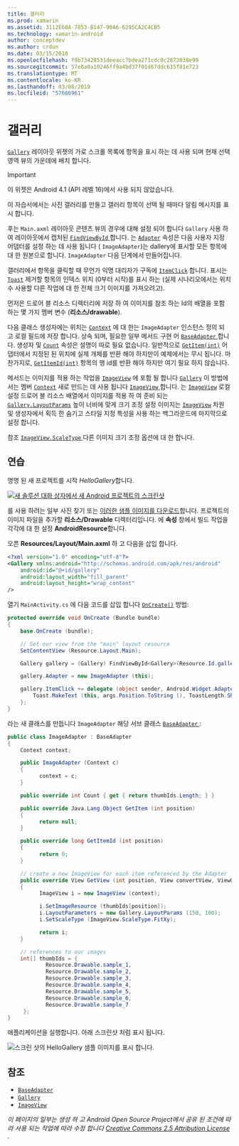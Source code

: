 ```yaml
---
title: 갤러리
ms.prod: xamarin
ms.assetid: 3112E68A-7853-B147-90A6-6295CA2C4CB5
ms.technology: xamarin-android
author: conceptdev
ms.author: crdun
ms.date: 03/15/2018
ms.openlocfilehash: f9b73428531deeacc7bdea271cdc0c2872038e99
ms.sourcegitcommit: 57e8a0a10246ff9a4bd37f01d67ddc635f81e723
ms.translationtype: MT
ms.contentlocale: ko-KR
ms.lasthandoff: 03/08/2019
ms.locfileid: "57666961"
---
```

# <a name="gallery"></a>갤러리

[`Gallery`](https://developer.xamarin.com/api/type/Android.Widget.Gallery/) 레이아웃 위젯의 가로 스크롤 목록에 항목을 표시 하는 데 사용 되며 현재 선택 영역 뷰의 가운데에 배치 합니다.

> [!IMPORTANT]
> 이 위젯은 Android 4.1 (API 레벨 16)에서 사용 되지 않았습니다. 

이 자습서에서는 사진 갤러리를 만들고 갤러리 항목이 선택 될 때마다 알림 메시지를 표시 합니다.

후는 `Main.axml` 레이아웃 콘텐츠 뷰의 경우에 대해 설정 되어 합니다 `Gallery` 사용 하 여 레이아웃에서 캡처된 [ `FindViewById` ](https://developer.xamarin.com/api/member/Android.App.Activity.FindViewById/p/System.Int32/)합니다.
는 [`Adapter`](https://developer.xamarin.com/api/property/Android.Widget.AdapterView.RawAdapter/)
속성은 다음 사용자 지정 어댑터를 설정 하는 데 사용 됩니다 ( `ImageAdapter`)는 dallery에 표시할 모든 항목에 대 한 원본으로 합니다. `ImageAdapter` 다음 단계에서 만들어집니다.

갤러리에서 항목을 클릭할 때 무언가 익명 대리자가 구독에 [`ItemClick`](https://developer.xamarin.com/api/event/Android.Widget.AdapterView.ItemClick/)
합니다. 표시는 [`Toast`](https://developer.xamarin.com/api/type/Android.Widget.Toast/)
제거할 항목의 인덱스 위치 (0부터 시작)를 표시 하는 (실제 시나리오에서는 위치 수 사용할 다른 작업에 대 한 전체 크기 이미지를 가져오려고).

먼저은 드로어 블 리소스 디렉터리에 저장 하 여 이미지를 참조 하는 Id의 배열을 포함 하는 몇 가지 멤버 변수 (**리소스/drawable**).

다음 클래스 생성자에는 위치는 [`Context`](https://developer.xamarin.com/api/type/Android.Content.Context/)
에 대 한는 `ImageAdapter` 인스턴스 정의 되 고 로컬 필드에 저장 합니다.
상속 되며, 필요한 일부 메서드 구현 어 [ `BaseAdapter` ](https://developer.xamarin.com/api/type/Android.Widget.BaseAdapter/)합니다.
생성자 및 [`Count`](https://developer.xamarin.com/api/property/Android.Widget.BaseAdapter.Count/)
속성은 설명이 따로 필요 없습니다. 일반적으로 [`GetItem(int)`](https://developer.xamarin.com/api/member/Android.Widget.BaseAdapter.GetItem/p/System.Int32/)
어댑터에서 지정된 된 위치에 실제 개체를 반환 해야 하지만이 예제에서는 무시 됩니다. 마찬가지로, [`GetItemId(int)`](https://developer.xamarin.com/api/member/Android.Widget.BaseAdapter.GetItemId/p/System.Int32/)
항목의 행 id를 반환 해야 하지만 여기 필요 하지 않습니다.

메서드는 이미지를 적용 하는 작업을 [`ImageView`](https://developer.xamarin.com/api/type/Android.Widget.ImageView/)
에 포함 될 합니다 [`Gallery`](https://developer.xamarin.com/api/type/Android.Widget.Gallery/)
이 방법에서는 멤버 [`Context`](https://developer.xamarin.com/api/type/Android.Content.Context/)
새로 만드는 데 사용 됩니다 [ `ImageView` ](https://developer.xamarin.com/api/type/Android.Widget.ImageView/)합니다.
는 [`ImageView`](https://developer.xamarin.com/api/type/Android.Widget.ImageView/)
로컬 설정 드로어 블 리소스 배열에서 이미지를 적용 하 여 준비 되는 [`Gallery.LayoutParams`](https://developer.xamarin.com/api/type/Android.Widget.Gallery+LayoutParams/)
높이 너비에 맞게 크기 조정 설정 이미지는 [`ImageView`](https://developer.xamarin.com/api/type/Android.Widget.ImageView/)
차원 및 생성자에서 획득 한 숨기고 스타일 지정 특성을 사용 하는 백그라운드에 마지막으로 설정 합니다.

참조 [ `ImageView.ScaleType` ](https://developer.xamarin.com/api/type/Android.Widget.ImageView+ScaleType/) 다른 이미지 크기 조정 옵션에 대 한 합니다.

## <a name="walkthrough"></a>연습

명명 된 새 프로젝트를 시작 *HelloGallery*합니다.

[![새 솔루션 대화 상자에서 새 Android 프로젝트의 스크린샷](gallery-images/hellogallery1-sml.png)](gallery-images/hellogallery1.png#lightbox)

를 사용 하려는 일부 사진 찾기 또는 [이러한 샘플 이미지를 다운로드](https://developer.android.com/shareables/sample_images.zip)합니다.
프로젝트의 이미지 파일을 추가할 **리소스/Drawable** 디렉터리입니다. 에 **속성** 창에서 빌드 작업을 각각에 대 한 설정 **AndroidResource**합니다.

오픈 **Resources/Layout/Main.axml** 하 고 다음을 삽입 합니다.

```xml
<?xml version="1.0" encoding="utf-8"?>
<Gallery xmlns:android="http://schemas.android.com/apk/res/android"
    android:id="@+id/gallery"
    android:layout_width="fill_parent"
    android:layout_height="wrap_content"
/>
```

열기 `MainActivity.cs` 에 다음 코드를 삽입 합니다 [`OnCreate()`](https://developer.xamarin.com/api/member/Android.App.Activity.OnCreate/p/Android.OS.Bundle/)
방법:

```csharp
protected override void OnCreate (Bundle bundle)
{
    base.OnCreate (bundle);

    // Set our view from the "main" layout resource
    SetContentView (Resource.Layout.Main);

    Gallery gallery = (Gallery) FindViewById<Gallery>(Resource.Id.gallery);

    gallery.Adapter = new ImageAdapter (this);

    gallery.ItemClick += delegate (object sender, Android.Widget.AdapterView.ItemClickEventArgs args) {
        Toast.MakeText (this, args.Position.ToString (), ToastLength.Short).Show ();
    };
}
```

라는 새 클래스를 만듭니다 `ImageAdapter` 해당 서브 클래스 [ `BaseAdapter` ](https://developer.xamarin.com/api/type/Android.Widget.BaseAdapter/):

```csharp
public class ImageAdapter : BaseAdapter
{
    Context context;

    public ImageAdapter (Context c)
    {
          context = c;
    }

    public override int Count { get { return thumbIds.Length; } }

    public override Java.Lang.Object GetItem (int position)
    {
          return null;
    }

    public override long GetItemId (int position)
    {
          return 0;
    }

    // create a new ImageView for each item referenced by the Adapter
    public override View GetView (int position, View convertView, ViewGroup parent)
    {
          ImageView i = new ImageView (context);

          i.SetImageResource (thumbIds[position]);
          i.LayoutParameters = new Gallery.LayoutParams (150, 100);
          i.SetScaleType (ImageView.ScaleType.FitXy);

          return i;
    }

    // references to our images
    int[] thumbIds = {
            Resource.Drawable.sample_1,
            Resource.Drawable.sample_2,
            Resource.Drawable.sample_3,
            Resource.Drawable.sample_4,
            Resource.Drawable.sample_5,
            Resource.Drawable.sample_6,
            Resource.Drawable.sample_7
     };
}

```

애플리케이션을 실행합니다. 아래 스크린샷 처럼 표시 됩니다.

![스크린 샷의 HelloGallery 샘플 이미지를 표시 합니다.](gallery-images/hellogallery3.png)



## <a name="references"></a>참조

-   [`BaseAdapter`](https://developer.xamarin.com/api/type/Android.Widget.BaseAdapter/)
-   [`Gallery`](https://developer.xamarin.com/api/type/Android.Widget.Gallery/)
-   [`ImageView`](https://developer.xamarin.com/api/type/Android.Widget.ImageView/)

*이 페이지의 일부는 생성 하 고 Android Open Source Project에서 공유 된 조건에 따라 사용 되는 작업에 따라 수정 합니다*
[*Creative Commons 2.5 Attribution License* ](http://creativecommons.org/licenses/by/2.5/).


